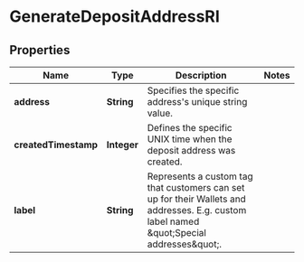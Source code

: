 

# GenerateDepositAddressRI


## Properties

Name | Type | Description | Notes
------------ | ------------- | ------------- | -------------
**address** | **String** | Specifies the specific address&#39;s unique string value. | 
**createdTimestamp** | **Integer** | Defines the specific UNIX time when the deposit address was created. | 
**label** | **String** | Represents a custom tag that customers can set up for their Wallets and addresses. E.g. custom label named \&quot;Special addresses\&quot;. | 



